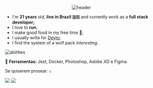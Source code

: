 
<center>

![header](https://raw.githubusercontent.com/devneto/devneto/master/images/header.png)

</center>

 - I'm <b>21 years</b> old, <b>live in Brazil 🇧🇷</b> and currently work as a <b>full stack developer;</b>
 - I love to <b>run</b>;
 - I make good food in my free time 🍜;
 - I usually write for [Devto](https://dev.to/);
 - I find the system of a wolf pack *interesting*.


![abilities](https://raw.githubusercontent.com/devneto/devneto/master/images/abilities.png)


<p align="left">
  💼 <strong>Ferramentas:</strong> Jest, Docker, Photoshop, Adobe XD e Figma.
</p>

<p align="left">
  Se quiserem prosear: ⤵️
</p>

<p align="left">
  <a href="#" alt="Gmail">

  <a href="#" alt="Linkedin">
  <img src="https://img.shields.io/badge/-Linkedin-0e76a8?style=flat-square&logo=Linkedin&logoColor=white&link=https://www.linkedin.com/in/miguel-neto-3ab339193/N" /></a>

  <a href="#" alt="Instagram">
  <img src="https://img.shields.io/badge/-Instagram-DF0174?style=flat-square&labelColor=DF0174&logo=instagram&logoColor=white&link=https://www.instagram.com/dev.neto/?hl=pt-br"/></a>
</p>  
